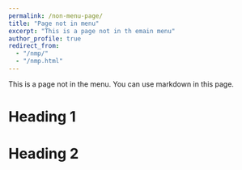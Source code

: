 ```yaml
---
permalink: /non-menu-page/
title: "Page not in menu"
excerpt: "This is a page not in th emain menu"
author_profile: true
redirect_from: 
  - "/nmp/"
  - "/nmp.html"
---
```


This is a page not in the menu. You can use markdown in this page.

Heading 1
======

Heading 2 
======
